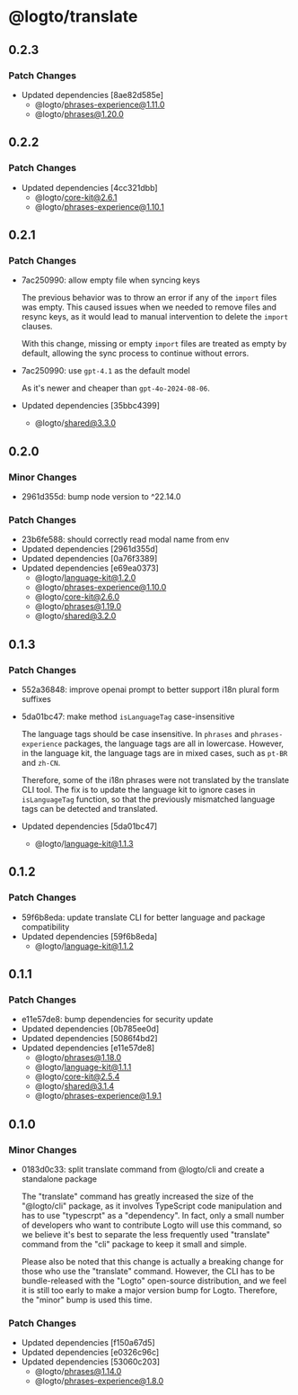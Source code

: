 # @logto/translate

## 0.2.3

### Patch Changes

- Updated dependencies [8ae82d585e]
  - @logto/phrases-experience@1.11.0
  - @logto/phrases@1.20.0

## 0.2.2

### Patch Changes

- Updated dependencies [4cc321dbb]
  - @logto/core-kit@2.6.1
  - @logto/phrases-experience@1.10.1

## 0.2.1

### Patch Changes

- 7ac250990: allow empty file when syncing keys

  The previous behavior was to throw an error if any of the `import` files was empty. This caused issues when we needed to remove files and resync keys, as it would lead to manual intervention to delete the `import` clauses.

  With this change, missing or empty `import` files are treated as empty by default, allowing the sync process to continue without errors.

- 7ac250990: use `gpt-4.1` as the default model

  As it's newer and cheaper than `gpt-4o-2024-08-06`.

- Updated dependencies [35bbc4399]
  - @logto/shared@3.3.0

## 0.2.0

### Minor Changes

- 2961d355d: bump node version to ^22.14.0

### Patch Changes

- 23b6fe588: should correctly read modal name from env
- Updated dependencies [2961d355d]
- Updated dependencies [0a76f3389]
- Updated dependencies [e69ea0373]
  - @logto/language-kit@1.2.0
  - @logto/phrases-experience@1.10.0
  - @logto/core-kit@2.6.0
  - @logto/phrases@1.19.0
  - @logto/shared@3.2.0

## 0.1.3

### Patch Changes

- 552a36848: improve openai prompt to better support i18n plural form suffixes
- 5da01bc47: make method `isLanguageTag` case-insensitive

  The language tags should be case insensitive. In `phrases` and `phrases-experience` packages, the language tags are all in lowercase. However, in the language kit, the language tags are in mixed cases, such as `pt-BR` and `zh-CN`.

  Therefore, some of the i18n phrases were not translated by the translate CLI tool. The fix is to update the language kit to ignore cases in `isLanguageTag` function, so that the previously mismatched language tags can be detected and translated.

- Updated dependencies [5da01bc47]
  - @logto/language-kit@1.1.3

## 0.1.2

### Patch Changes

- 59f6b8eda: update translate CLI for better language and package compatibility
- Updated dependencies [59f6b8eda]
  - @logto/language-kit@1.1.2

## 0.1.1

### Patch Changes

- e11e57de8: bump dependencies for security update
- Updated dependencies [0b785ee0d]
- Updated dependencies [5086f4bd2]
- Updated dependencies [e11e57de8]
  - @logto/phrases@1.18.0
  - @logto/language-kit@1.1.1
  - @logto/core-kit@2.5.4
  - @logto/shared@3.1.4
  - @logto/phrases-experience@1.9.1

## 0.1.0

### Minor Changes

- 0183d0c33: split translate command from @logto/cli and create a standalone package

  The "translate" command has greatly increased the size of the "@logto/cli" package, as it involves TypeScript code manipulation and has to use "typescrpt" as a "dependency".
  In fact, only a small number of developers who want to contribute Logto will use this command, so we believe it's best to separate the less frequently used "translate" command from the "cli" package to keep it small and simple.

  Please also be noted that this change is actually a breaking change for those who use the "translate" command. However, the CLI has to be bundle-released with the "Logto" open-source distribution, and we feel it is still too early to make a major version bump for Logto. Therefore, the "minor" bump is used this time.

### Patch Changes

- Updated dependencies [f150a67d5]
- Updated dependencies [e0326c96c]
- Updated dependencies [53060c203]
  - @logto/phrases@1.14.0
  - @logto/phrases-experience@1.8.0

